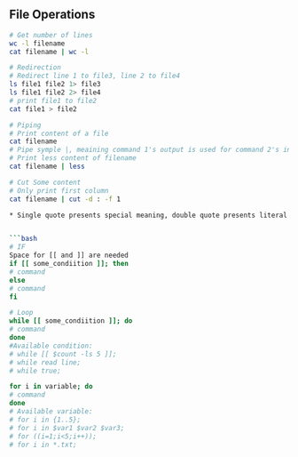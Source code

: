 ## File Operations
```Bash
# Get number of lines
wc -l filename
cat filename | wc -l

# Redirection
# Redirect line 1 to file3, line 2 to file4
ls file1 file2 1> file3
ls file1 file2 2> file4
# print file1 to file2
cat file1 > file2 

# Piping
# Print content of a file
cat filename
# Pipe symple |, meaining command 1's output is used for command 2's input
# Print less content of filename
cat filename | less

# Cut Some content
# Only print first column
cat filename | cut -d : -f 1

* Single quote presents special meaning, double quote presents literal meaning, except $, \, etc


```bash
# IF
Space for [[ and ]] are needed
if [[ some_condiition ]]; then
# command
else
# command
fi

# Loop
while [[ some_condiition ]]; do
# command
done
#Available condition:
# while [[ $count -ls 5 ]];
# while read line;
# while true;

for i in variable; do
# command
done
# Available variable:
# for i in {1..5};
# for i in $var1 $var2 $var3;
# for ((i=1;i<5;i++));
# for i in *.txt;
```
